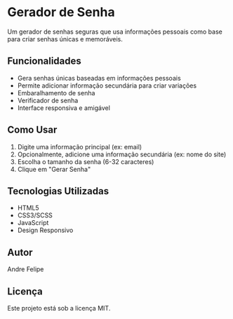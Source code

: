 # Gerador de Senha

Um gerador de senhas seguras que usa informações pessoais como base para criar senhas únicas e memoráveis.

## Funcionalidades

- Gera senhas únicas baseadas em informações pessoais
- Permite adicionar informação secundária para criar variações
- Embaralhamento de senha
- Verificador de senha
- Interface responsiva e amigável

## Como Usar

1. Digite uma informação principal (ex: email)
2. Opcionalmente, adicione uma informação secundária (ex: nome do site)
3. Escolha o tamanho da senha (6-32 caracteres)
4. Clique em "Gerar Senha"

## Tecnologias Utilizadas

- HTML5
- CSS3/SCSS
- JavaScript
- Design Responsivo

## Autor

Andre Felipe

## Licença

Este projeto está sob a licença MIT. 

